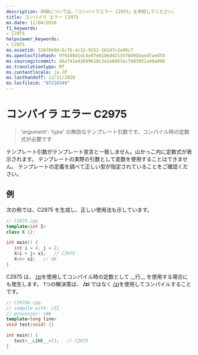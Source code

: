 ```yaml
---
description: 詳細については、「コンパイラエラー C2975」を参照してください。
title: コンパイラ エラー C2975
ms.date: 11/04/2016
f1_keywords:
- C2975
helpviewer_keywords:
- C2975
ms.assetid: 526f6b9d-6c76-4c12-9252-1b1d7c1e06c7
ms.openlocfilehash: 9f9108d1dc4e0fe61b6dd2135fb69bbaedfaedf0
ms.sourcegitcommit: d6af41e42699628c3e2e6063ec7b03931a49a098
ms.translationtype: MT
ms.contentlocale: ja-JP
ms.lasthandoff: 12/11/2020
ms.locfileid: "97210349"
---
```

# <a name="compiler-error-c2975"></a>コンパイラ エラー C2975

> '*argument*': '*type*' の無効なテンプレート引数です。コンパイル時の定数式が必要です

テンプレート引数がテンプレート宣言と一致しません。山かっこ内に定数式が表示されます。 テンプレートの実際の引数として変数を使用することはできません。 テンプレートの定義を調べて正しい型が指定されていることをご確認ください。

## <a name="example"></a>例

次の例では、C2975 を生成し、正しい使用法も示しています。

```cpp
// C2975.cpp
template<int I>
class X {};

int main() {
   int i = 4, j = 2;
   X<i + j> x1;   // C2975
   X<6> x2;   // OK
}
```

C2975 は、 [/zi](../../build/reference/z7-zi-zi-debug-information-format.md)を使用してコンパイル時の定数として &#95;&#95;行&#95;&#95; を使用する場合にも発生します。 1つの解決策は、 **/zi** ではなく [/zi](../../build/reference/z7-zi-zi-debug-information-format.md)を使用してコンパイルすることです。

```cpp
// C2975b.cpp
// compile with: /ZI
// processor: x86
template<long line>
void test(void) {}

int main() {
   test<__LINE__>();   // C2975
}
```
